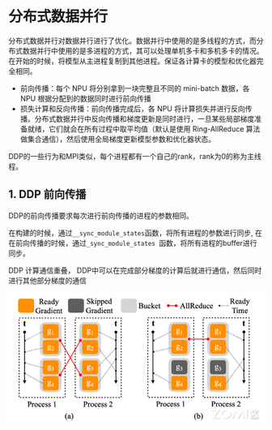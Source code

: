 # 分布式数据并行

分布式数据并行对数据并行进行了优化。数据并行中使用的是多线程的方式，而分布式数据并行中使用的是多进程的方式，其可以处理单机多卡和多机多卡的情况。在开始的时候，将模型从主进程复制到其他进程。保证各计算卡的模型和优化器完全相同。

- 前向传播：每个 NPU 将分别拿到一块完整且不同的 mini-batch 数据，各 NPU 根据分配到的数据同时进行前向传播
- 损失计算和反向传播：前向传播完成后，各 NPU 将计算损失并进行反向传播。分布式数据并行中反向传播和梯度更新是同时进行，一旦某些局部梯度准备就绪，它们就会在所有过程中取平均值（默认是使用 Ring-AllReduce 算法做集合通信），然后使用全局梯度更新模型参数和优化器状态。

DDP的一些行为和MPI类似，每个进程都有一个自己的rank，rank为0的称为主线程。

## 1. DDP 前向传播

DDP的前向传播要求每次进行前向传播的进程的参数相同。

在构建的时候，通过`__sync_module_states`函数，将所有进程的参数进行同步, 在在前向传播的时候，通过`_sync_module_states `函数，将所有进程的buffer进行同步。

DDP 计算通信重叠， DDP中可以在完成部分梯度的计算后就进行通信，然后同时进行其他部分梯度的通信

![alt text](image.png)

